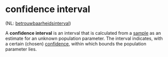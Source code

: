# confidence interval

(NL: [betrouwbaarheidsinterval](../nl/betrouwbaarheidsinterval.md))

A **confidence interval** is an interval that is calculated from a [sample](sample.md) as an estimate for an unknown population parameter. The interval indicates, with a certain (chosen) [confidence](confidence-level.md), within which bounds the population parameter lies.
